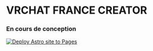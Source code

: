 # VRCHAT FRANCE CREATOR
### En cours de conception 
[![Deploy Astro site to Pages](https://github.com/VRCFR/createurs/actions/workflows/astro.yml/badge.svg?branch=dev)](https://github.com/VRCFR/createurs/actions/workflows/astro.yml)
